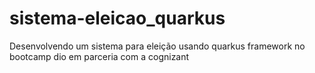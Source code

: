 # sistema-eleicao_quarkus
 Desenvolvendo um sistema para eleição usando quarkus framework no bootcamp dio em parceria com a cognizant
